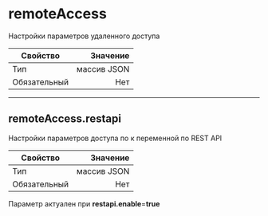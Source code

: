 # **remoteAccess**

Настройки параметров удаленного доступа

|Свойство|Значение|
|----|---:|
|Тип|массив JSON|
|Обязательный|Нет|

----

## **remoteAccess**.**restapi**

Настройки параметров доступа по к переменной по REST API

|Свойство|Значение|
|----|---:|
|Тип|массив JSON|
|Обязательный|Нет|

Параметр актуален при **restapi.enable**=**true**
